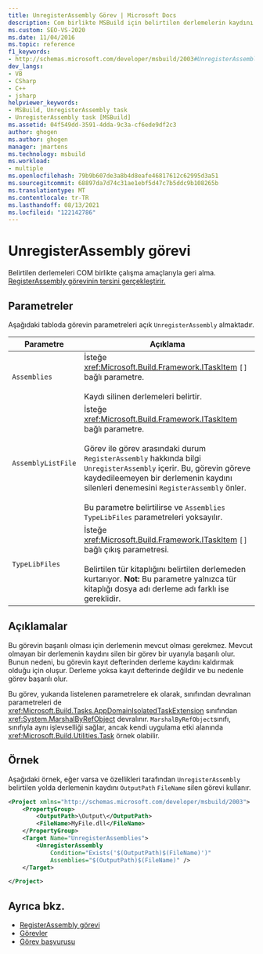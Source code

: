 ```yaml
---
title: UnregisterAssembly Görev | Microsoft Docs
description: Com birlikte MSBuild için belirtilen derlemelerin kaydını silen UnregisterAssembly görevini nasıl kullandığını öğrenin.
ms.custom: SEO-VS-2020
ms.date: 11/04/2016
ms.topic: reference
f1_keywords:
- http://schemas.microsoft.com/developer/msbuild/2003#UnregisterAssembly
dev_langs:
- VB
- CSharp
- C++
- jsharp
helpviewer_keywords:
- MSBuild, UnregisterAssembly task
- UnregisterAssembly task [MSBuild]
ms.assetid: 04f549dd-3591-4dda-9c3a-cf6ede9df2c3
author: ghogen
ms.author: ghogen
manager: jmartens
ms.technology: msbuild
ms.workload:
- multiple
ms.openlocfilehash: 79b9b607de3a8b4d8eafe46817612c62995d3a51
ms.sourcegitcommit: 68897da7d74c31ae1ebf5d47c7b5ddc9b108265b
ms.translationtype: MT
ms.contentlocale: tr-TR
ms.lasthandoff: 08/13/2021
ms.locfileid: "122142786"
---
```

# <a name="unregisterassembly-task"></a>UnregisterAssembly görevi

Belirtilen derlemeleri COM birlikte çalışma amaçlarıyla geri alma. [RegisterAssembly görevinin tersini gerçekleştirir.](../msbuild/registerassembly-task.md)

## <a name="parameters"></a>Parametreler

 Aşağıdaki tabloda görevin parametreleri açık `UnregisterAssembly` almaktadır.

|Parametre|Açıklama|
|---------------|-----------------|
|`Assemblies`|İsteğe <xref:Microsoft.Build.Framework.ITaskItem> `[]` bağlı parametre.<br /><br /> Kaydı silinen derlemeleri belirtir.|
|`AssemblyListFile`|İsteğe <xref:Microsoft.Build.Framework.ITaskItem> bağlı parametre.<br /><br /> Görev ile görev arasındaki durum `RegisterAssembly` hakkında bilgi `UnregisterAssembly` içerir. Bu, görevin göreve kaydedileemeyen bir derlemenin kaydını silenleri denemesini `RegisterAssembly` önler.<br /><br /> Bu parametre belirtilirse ve `Assemblies` `TypeLibFiles` parametreleri yoksayılır.|
|`TypeLibFiles`|İsteğe <xref:Microsoft.Build.Framework.ITaskItem> `[]` bağlı çıkış parametresi.<br /><br /> Belirtilen tür kitaplığını belirtilen derlemeden kurtarıyor. **Not:**  Bu parametre yalnızca tür kitaplığı dosya adı derleme adı farklı ise gereklidir.|

## <a name="remarks"></a>Açıklamalar

 Bu görevin başarılı olması için derlemenin mevcut olması gerekmez. Mevcut olmayan bir derlemenin kaydını silen bir görev bir uyarıyla başarılı olur. Bunun nedeni, bu görevin kayıt defterinden derleme kaydını kaldırmak olduğu için oluşur. Derleme yoksa kayıt defterinde değildir ve bu nedenle görev başarılı olur.

 Bu görev, yukarıda listelenen parametrelere ek olarak, sınıfından devralınan parametreleri de <xref:Microsoft.Build.Tasks.AppDomainIsolatedTaskExtension> sınıfından <xref:System.MarshalByRefObject> devralınır. `MarshalByRefObject`sınıfı, sınıfıyla aynı işlevselliği sağlar, ancak kendi uygulama etki alanında <xref:Microsoft.Build.Utilities.Task> örnek olabilir.

## <a name="example"></a>Örnek

 Aşağıdaki örnek, eğer varsa ve özellikleri tarafından `UnregisterAssembly` belirtilen yolda derlemenin kaydını `OutputPath` `FileName` silen görevi kullanır.

```xml
<Project xmlns="http://schemas.microsoft.com/developer/msbuild/2003">
    <PropertyGroup>
        <OutputPath>\Output\</OutputPath>
        <FileName>MyFile.dll</FileName>
    </PropertyGroup>
    <Target Name="UnregisterAssemblies">
        <UnregisterAssembly
            Condition="Exists('$(OutputPath)$(FileName)')"
            Assemblies="$(OutputPath)$(FileName)" />
    </Target>

</Project>
```

## <a name="see-also"></a>Ayrıca bkz.

- [RegisterAssembly görevi](../msbuild/registerassembly-task.md)
- [Görevler](../msbuild/msbuild-tasks.md)
- [Görev başvurusu](../msbuild/msbuild-task-reference.md)